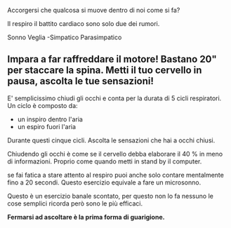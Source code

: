 
Accorgersi che qualcosa si muove dentro di noi come si fa?

Il respiro il battito cardiaco sono solo due dei rumori.

Sonno Veglia -Simpatico Parasimpatico

## Impara a far raffreddare il motore! Bastano 20" per staccare la spina. Metti il tuo cervello in pausa, ascolta le tue sensazioni!


 E' semplicissimo chiudi gli occhi e conta per la durata di 5 cicli respiratori. Un ciclo è composto da:

 -  un inspiro dentro l'aria 
 - un espiro fuori l'aria

Durante questi cinque cicli.
Ascolta le sensazioni che hai a occhi chiusi. 

Chiudendo gli occhi è come se il cervello debba elaborare il 40 % in meno di informazioni. Proprio come quando metti in stand by il computer.

se fai fatica a stare attento al respiro puoi anche solo contare mentalmente fino a 20 secondi.
Questo esercizio equivale a fare un microsonno.

Questo è un esercizio banale scontato, per questo non lo fa nessuno le cose semplici ricorda però sono le più efficaci.

**Fermarsi ad ascoltare è la prima forma di guarigione.**
<!--stackedit_data:
eyJoaXN0b3J5IjpbMTU1Mzk3NzQ0Miw3MzA5OTgxMTZdfQ==
-->